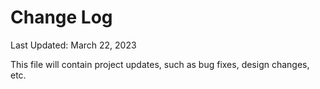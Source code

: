 # Change Log

Last Updated: March 22, 2023

This file will contain project updates, such as bug fixes, design changes, etc.
